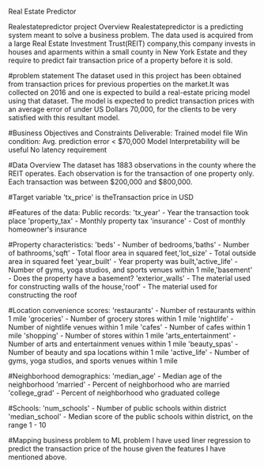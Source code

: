 Real Estate Predictor

Realestatepredictor project Overview Realestatepredictor is a predicting system meant to solve a business problem. The data used is acquired from a large Real Estate Investment Trust(REIT) company,this company invests in houses and aparments within a small county in New York Estate and they require to predict fair transaction price of a property before it is sold.

#problem statement The dataset used in this project has been obtained from transaction prices for previous properties on the market.It was collected on 2016 and one is expected to build a real-estate pricing model using that dataset. The model is expected to predict transaction prices with an average error of under US Dollars 70,000, for the clients to be very satisfied with this resultant model.

#Business Objectives and Constraints Deliverable: Trained model file Win condition: Avg. prediction error < $70,000 Model Interpretability will be useful No latency requirement

#Data Overview The dataset has 1883 observations in the county where the REIT operates. Each observation is for the transaction of one property only. Each transaction was between $200,000 and $800,000.

#Target variable 'tx_price' is theTransaction price in USD

#Features of the data: Public records: 'tx_year' - Year the transaction took place 'property_tax' - Monthly property tax 'insurance' - Cost of monthly homeowner's insurance

#Property characteristics: 'beds' - Number of bedrooms,'baths' - Number of bathrooms,'sqft' - Total floor area in squared feet,'lot_size' - Total outside area in squared feet 'year_built' - Year property was built,'active_life' - Number of gyms, yoga studios, and sports venues within 1 mile,'basement' - Does the property have a basement? 'exterior_walls' - The material used for constructing walls of the house,'roof' - The material used for constructing the roof

#Location convenience scores: 'restaurants' - Number of restaurants within 1 mile 'groceries' - Number of grocery stores within 1 mile 'nightlife' - Number of nightlife venues within 1 mile 'cafes' - Number of cafes within 1 mile 'shopping' - Number of stores within 1 mile 'arts_entertainment' - Number of arts and entertainment venues within 1 mile 'beauty_spas' - Number of beauty and spa locations within 1 mile 'active_life' - Number of gyms, yoga studios, and sports venues within 1 mile

#Neighborhood demographics: 'median_age' - Median age of the neighborhood 'married' - Percent of neighborhood who are married 'college_grad' - Percent of neighborhood who graduated college

#Schools: 'num_schools' - Number of public schools within district 'median_school' - Median score of the public schools within district, on the range 1 - 10

#Mapping business problem to ML problem I have used liner regression to predict the transaction price of the house given the features I have mentioned above.
